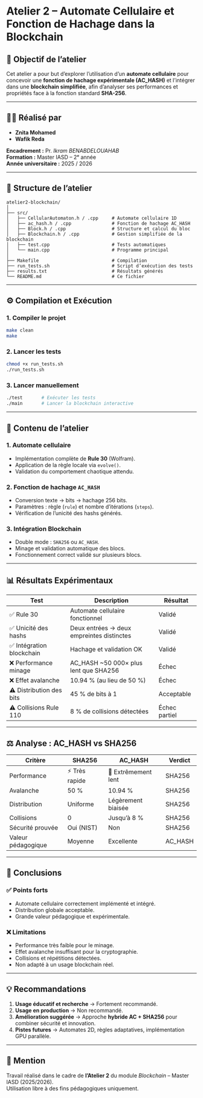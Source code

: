# Atelier 2 – Automate Cellulaire et Fonction de Hachage dans la Blockchain

## 🎯 Objectif de l’atelier
Cet atelier a pour but d’explorer l’utilisation d’un **automate cellulaire** pour concevoir une **fonction de hachage expérimentale (AC_HASH)** et l’intégrer dans une **blockchain simplifiée**, afin d’analyser ses performances et propriétés face à la fonction standard **SHA-256**.

---

## 👨‍💻 Réalisé par
- **Znita Mohamed**  
- **Wafik Reda**

**Encadrement :** Pr. *Ikram BENABDELOUAHAB*  
**Formation :** Master IASD – 2ᵉ année  
**Année universitaire :** 2025 / 2026  

---

## 📂 Structure de l’atelier
```
atelier2-blockchain/
│
├── src/
│   ├── CellularAutomaton.h / .cpp     # Automate cellulaire 1D
│   ├── ac_hash.h / .cpp               # Fonction de hachage AC_HASH
│   ├── Block.h / .cpp                 # Structure et calcul du bloc
│   ├── Blockchain.h / .cpp            # Gestion simplifiée de la blockchain
│   ├── test.cpp                       # Tests automatiques
│   └── main.cpp                       # Programme principal
│
├── Makefile                           # Compilation
├── run_tests.sh                       # Script d’exécution des tests
├── results.txt                        # Résultats générés
└── README.md                          # Ce fichier
```

---

## ⚙️ Compilation et Exécution

### 1. Compiler le projet
```bash
make clean
make
```

### 2. Lancer les tests
```bash
chmod +x run_tests.sh
./run_tests.sh
```

### 3. Lancer manuellement
```bash
./test       # Exécuter les tests
./main       # Lancer la blockchain interactive
```

---

## 🧩 Contenu de l’atelier

### 1. Automate cellulaire
- Implémentation complète de **Rule 30** (Wolfram).
- Application de la règle locale via `evolve()`.
- Validation du comportement chaotique attendu.

### 2. Fonction de hachage `AC_HASH`
- Conversion texte → bits → hachage 256 bits.
- Paramètres : règle (`rule`) et nombre d’itérations (`steps`).
- Vérification de l’unicité des hashs générés.

### 3. Intégration Blockchain
- Double mode : `SHA256` ou `AC_HASH`.
- Minage et validation automatique des blocs.
- Fonctionnement correct validé sur plusieurs blocs.

---

## 📊 Résultats Expérimentaux

| Test | Description | Résultat |
|------|--------------|----------|
| ✅ Rule 30 | Automate cellulaire fonctionnel | Validé |
| ✅ Unicité des hashs | Deux entrées → deux empreintes distinctes | Validé |
| ✅ Intégration blockchain | Hachage et validation OK | Validé |
| ❌ Performance minage | AC_HASH ~50 000× plus lent que SHA256 | Échec |
| ❌ Effet avalanche | 10.94 % (au lieu de 50 %) | Échec |
| ⚠️ Distribution des bits | 45 % de bits à 1 | Acceptable |
| ⚠️ Collisions Rule 110 | 8 % de collisions détectées | Échec partiel |

---

## ⚖️ Analyse : AC_HASH vs SHA256

| Critère | SHA256 | AC_HASH | Verdict |
|----------|---------|----------|----------|
| Performance | ⚡ Très rapide | 🐢 Extrêmement lent | SHA256 |
| Avalanche | 50 % | 10.94 % | SHA256 |
| Distribution | Uniforme | Légèrement biaisée | SHA256 |
| Collisions | 0 | Jusqu’à 8 % | SHA256 |
| Sécurité prouvée | Oui (NIST) | Non | SHA256 |
| Valeur pédagogique | Moyenne | Excellente | AC_HASH |

---

## 🧠 Conclusions

### ✅ Points forts
- Automate cellulaire correctement implémenté et intégré.  
- Distribution globale acceptable.  
- Grande valeur pédagogique et expérimentale.  

### ❌ Limitations
- Performance très faible pour le minage.  
- Effet avalanche insuffisant pour la cryptographie.  
- Collisions et répétitions détectées.  
- Non adapté à un usage blockchain réel.  

---

## 💡 Recommandations

1. **Usage éducatif et recherche** → Fortement recommandé.  
2. **Usage en production** → Non recommandé.  
3. **Amélioration suggérée** → Approche **hybride AC + SHA256** pour combiner sécurité et innovation.  
4. **Pistes futures** → Automates 2D, règles adaptatives, implémentation GPU parallèle.

---

## 📜 Mention
Travail réalisé dans le cadre de **l’Atelier 2** du module *Blockchain* – Master IASD (2025/2026).  
Utilisation libre à des fins pédagogiques uniquement.
````
